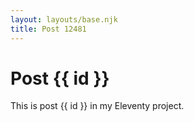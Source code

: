 ```yaml
---
layout: layouts/base.njk
title: Post 12481
---
```


# Post {{ id }}

This is post {{ id }} in my Eleventy project.
